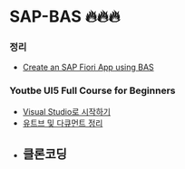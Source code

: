 # SAP-BAS 🔥🔥🔥
### 정리
- [Create an SAP Fiori App using BAS](https://www.notion.so/Create-an-SAP-Fiori-App-using-BAS-1f734f80ea1d41a199208b864e8f9d3c)


### Youtbe UI5 Full Course for Beginners
- [Visual Studio로 시작하기](https://www.notion.so/Visual-Studio-7ad8d689928f4019bdcc0371b96f4818)
- [유트브 및 다큐먼트 정리](https://www.notion.so/57c3af73116a4f008f1764735f9385db?v=03d2b442daac4e79935ff59bdaa83839)
- 클론코딩
  - 
